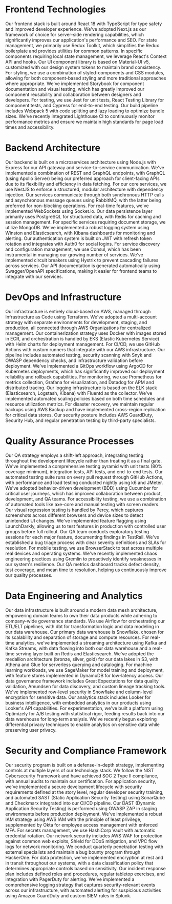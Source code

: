 # Frontend Technologies

Our frontend stack is built around React 18 with TypeScript for type safety and improved developer experience. We've adopted Next.js as our framework of choice for server-side rendering capabilities, which significantly improves our application's performance and SEO. For state management, we primarily use Redux Toolkit, which simplifies the Redux boilerplate and provides utilities for common patterns. In specific components requiring local state management, we leverage React's Context API and hooks. Our UI component library is based on Material-UI v5, customized with our design system tokens to maintain brand consistency. For styling, we use a combination of styled-components and CSS modules, allowing for both component-based styling and more traditional approaches where appropriate. We've implemented Storybook for component documentation and visual testing, which has greatly improved our component reusability and collaboration between designers and developers. For testing, we use Jest for unit tests, React Testing Library for component tests, and Cypress for end-to-end testing. Our build pipeline includes Webpack 5 with code splitting and lazy loading to optimize bundle sizes. We've recently integrated Lighthouse CI to continuously monitor performance metrics and ensure we maintain high standards for page load times and accessibility.

# Backend Architecture

Our backend is built on a microservices architecture using Node.js with Express for our API gateway and service-to-service communication. We've implemented a combination of REST and GraphQL endpoints, with GraphQL (using Apollo Server) being our preferred approach for client-facing APIs due to its flexibility and efficiency in data fetching. For our core services, we use NestJS to enforce a structured, modular architecture with dependency injection. Our services communicate through both synchronous HTTP calls and asynchronous message queues using RabbitMQ, with the latter being preferred for non-blocking operations. For real-time features, we've implemented WebSockets using Socket.io. Our data persistence layer primarily uses PostgreSQL for structured data, with Redis for caching and session management. For specific services requiring document storage, we utilize MongoDB. We've implemented a robust logging system using Winston and Elasticsearch, with Kibana dashboards for monitoring and alerting. Our authentication system is built on JWT with refresh token rotation and integrates with Auth0 for social logins. For service discovery and configuration management, we use Consul, which has been instrumental in managing our growing number of services. We've implemented circuit breakers using Hystrix to prevent cascading failures across services. Our API documentation is generated automatically using Swagger/OpenAPI specifications, making it easier for frontend teams to integrate with our services.

# DevOps and Infrastructure

Our infrastructure is entirely cloud-based on AWS, managed through Infrastructure as Code using Terraform. We've adopted a multi-account strategy with separate environments for development, staging, and production, all connected through AWS Organizations for centralized management. Our containerization strategy uses Docker with images stored in ECR, and orchestration is handled by EKS (Elastic Kubernetes Service) with Helm charts for deployment management. For CI/CD, we use GitHub Actions with custom runners that integrate with our AWS infrastructure. Our pipeline includes automated testing, security scanning with Snyk and OWASP dependency checks, and infrastructure validation before deployment. We've implemented a GitOps workflow using ArgoCD for Kubernetes deployments, which has significantly improved our deployment reliability and rollback capabilities. For monitoring, we use Prometheus for metrics collection, Grafana for visualization, and Datadog for APM and distributed tracing. Our logging infrastructure is based on the ELK stack (Elasticsearch, Logstash, Kibana) with Fluentd as the collector. We've implemented automated scaling policies based on both time schedules and resource utilization metrics. For disaster recovery, we maintain regular backups using AWS Backup and have implemented cross-region replication for critical data stores. Our security posture includes AWS GuardDuty, Security Hub, and regular penetration testing by third-party specialists.

# Quality Assurance Processes

Our QA strategy employs a shift-left approach, integrating testing throughout the development lifecycle rather than treating it as a final gate. We've implemented a comprehensive testing pyramid with unit tests (80% coverage minimum), integration tests, API tests, and end-to-end tests. Our automated testing suite runs on every pull request through GitHub Actions, with performance and load testing conducted nightly using k6 and JMeter. We've adopted behavior-driven development (BDD) using Cucumber for critical user journeys, which has improved collaboration between product, development, and QA teams. For accessibility testing, we use a combination of automated tools like axe-core and manual testing with screen readers. Our visual regression testing is handled by Percy, which captures screenshots across different browsers and device sizes to detect unintended UI changes. We've implemented feature flagging using LaunchDarkly, allowing us to test features in production with controlled user groups before full rollout. Our QA team conducts exploratory testing sessions for each major feature, documenting findings in TestRail. We've established a bug triage process with clear severity definitions and SLAs for resolution. For mobile testing, we use BrowserStack to test across multiple real devices and operating systems. We've recently implemented chaos engineering practices using Gremlin to proactively identify weaknesses in our system's resilience. Our QA metrics dashboard tracks defect density, test coverage, and mean time to resolution, helping us continuously improve our quality processes.

# Data Engineering and Analytics

Our data infrastructure is built around a modern data mesh architecture, empowering domain teams to own their data products while adhering to company-wide governance standards. We use Airflow for orchestrating our ETL/ELT pipelines, with dbt for transformation logic and data modeling in our data warehouse. Our primary data warehouse is Snowflake, chosen for its scalability and separation of storage and compute resources. For real-time analytics, we've implemented a streaming architecture using Kafka and Kafka Streams, with data flowing into both our data warehouse and a real-time serving layer built on Redis and Elasticsearch. We've adopted the medallion architecture (bronze, silver, gold) for our data lakes in S3, with Athena and Glue for serverless querying and cataloging. For machine learning workloads, we use SageMaker for model training and deployment, with feature stores implemented in DynamoDB for low-latency access. Our data governance framework includes Great Expectations for data quality validation, Amundsen for data discovery, and custom lineage tracking tools. We've implemented row-level security in Snowflake and column-level encryption for sensitive data. Our analytics stack includes Looker for business intelligence, with embedded analytics in our products using Looker's API capabilities. For experimentation, we've built a platform using Optimizely for A/B testing with statistical rigor, feeding results back into our data warehouse for long-term analysis. We've recently begun exploring differential privacy techniques to enable analytics on sensitive data while preserving user privacy.

# Security and Compliance Framework

Our security program is built on a defense-in-depth strategy, implementing controls at multiple layers of our technology stack. We follow the NIST Cybersecurity Framework and have achieved SOC 2 Type II compliance, with annual audits to maintain our certification. For application security, we've implemented a secure development lifecycle with security requirements defined at the story level, regular developer security training, and automated SAST (Static Application Security Testing) using SonarQube and Checkmarx integrated into our CI/CD pipeline. Our DAST (Dynamic Application Security Testing) is performed using OWASP ZAP in staging environments before production deployment. We've implemented a robust IAM strategy using AWS IAM with the principle of least privilege, supplemented by Okta for employee access management with enforced MFA. For secrets management, we use HashiCorp Vault with automatic credential rotation. Our network security includes AWS WAF for protection against common web exploits, Shield for DDoS mitigation, and VPC flow logs for network monitoring. We conduct quarterly penetration testing with external specialists and maintain a bug bounty program through HackerOne. For data protection, we've implemented encryption at rest and in transit throughout our systems, with a data classification policy that determines appropriate controls based on sensitivity. Our incident response plan includes defined roles and procedures, regular tabletop exercises, and integration with PagerDuty for alerting. We've implemented a comprehensive logging strategy that captures security-relevant events across our infrastructure, with automated alerting for suspicious activities using Amazon GuardDuty and custom SIEM rules in Splunk.